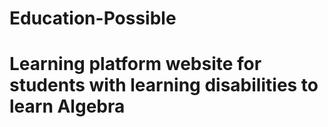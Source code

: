 # Education-Possible
# Learning platform website for students with learning disabilities to learn Algebra

